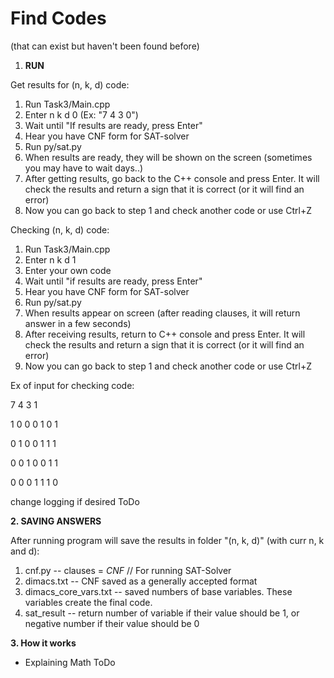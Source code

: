 # Find Codes 
(that can exist but haven't been found before)

1. **RUN**

Get results for (n, k, d) code:
1. Run Task3/Main.cpp
2. Enter n k d 0 (Ex: "7 4 3 0")
3. Wait until "If results are ready, press Enter"
4. Hear you have CNF form for SAT-solver
5. Run py/sat.py
6. When results are ready, they will be shown on the screen (sometimes you may have to wait days..)
7. After getting results, go back to the C++ console and press Enter. It will check the results and return a sign that it is correct (or it will find an error)
8. Now you can go back to step 1 and check another code or use Ctrl+Z

Checking (n, k, d) code:
1. Run Task3/Main.cpp
2. Enter n k d 1
3. Enter your own code
4. Wait until "if results are ready, press Enter"
5. Hear you have CNF form for SAT-solver
6. Run py/sat.py
7. When results appear on screen (after reading clauses, it will return answer in a few seconds)
8. After receiving results, return to C++ console and press Enter. It will check the results and return a sign that it is correct (or it will find an error)
9. Now you can go back to step 1 and check another code or use Ctrl+Z

Ex of input for checking code:

7 4 3 1

1 0 0 0 1 0 1 

0 1 0 0 1 1 1 

0 0 1 0 0 1 1 

0 0 0 1 1 1 0 


change logging if desired
ToDo


**2. SAVING ANSWERS**

After running program will save the results in folder "(n, k, d)" (with curr n, k and d):
1. cnf.py -- clauses = *CNF* // For running SAT-Solver
2. dimacs.txt -- CNF saved as a generally accepted format
3. dimacs_core_vars.txt -- saved numbers of base variables. These variables create the final code.
4. sat_result -- return number of variable if their value should be 1, or negative number if their value should be 0

**3. How it works**

* Explaining Math ToDo
